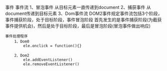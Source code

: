 事件
	事件流
		1、冒泡事件
			从目标元素一直传递到document
		2、捕获事件
			从document传递到目标元素
		3、Dom事件流
			DOM2事件规定事件流包括3个阶段，事件捕获阶段，处于目标阶段，事件冒泡阶段
			首先发生的是事件捕获阶段(为截获事件提供机会)，然后是处于目标阶段，最后是冒泡阶段(冒泡事件做出响应)

	事件处理程序
		1、Dom0
			ele.onclick = function(){}

		2、Dom2
			ele.addEventListener()
			ele.removeEventListener()
